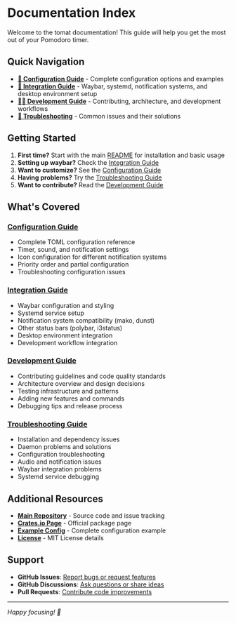 # Documentation Index

Welcome to the tomat documentation! This guide will help you get the most out of your Pomodoro timer.

## Quick Navigation

- **[📖 Configuration Guide](configuration.md)** - Complete configuration options and examples
- **[🔗 Integration Guide](integration.md)** - Waybar, systemd, notification systems, and desktop environment setup
- **[👨‍💻 Development Guide](development.md)** - Contributing, architecture, and development workflows
- **[🐛 Troubleshooting](troubleshooting.md)** - Common issues and their solutions

## Getting Started

1. **First time?** Start with the main [README](../README.md) for installation and basic usage
2. **Setting up waybar?** Check the [Integration Guide](integration.md#waybar-integration)
3. **Want to customize?** See the [Configuration Guide](configuration.md)
4. **Having problems?** Try the [Troubleshooting Guide](troubleshooting.md)
5. **Want to contribute?** Read the [Development Guide](development.md)

## What's Covered

### [Configuration Guide](configuration.md)
- Complete TOML configuration reference
- Timer, sound, and notification settings
- Icon configuration for different notification systems
- Priority order and partial configuration
- Troubleshooting configuration issues

### [Integration Guide](integration.md)  
- Waybar configuration and styling
- Systemd service setup
- Notification system compatibility (mako, dunst)
- Other status bars (polybar, i3status)
- Desktop environment integration
- Development workflow integration

### [Development Guide](development.md)
- Contributing guidelines and code quality standards
- Architecture overview and design decisions
- Testing infrastructure and patterns
- Adding new features and commands
- Debugging tips and release process

### [Troubleshooting Guide](troubleshooting.md)
- Installation and dependency issues
- Daemon problems and solutions
- Configuration troubleshooting
- Audio and notification issues
- Waybar integration problems
- Systemd service debugging

## Additional Resources

- **[Main Repository](https://github.com/jolars/tomat)** - Source code and issue tracking
- **[Crates.io Page](https://crates.io/crates/tomat)** - Official package page
- **[Example Config](../config-example.toml)** - Complete configuration example
- **[License](../LICENSE)** - MIT License details

## Support

- **GitHub Issues**: [Report bugs or request features](https://github.com/jolars/tomat/issues)
- **GitHub Discussions**: [Ask questions or share ideas](https://github.com/jolars/tomat/discussions)
- **Pull Requests**: [Contribute code improvements](https://github.com/jolars/tomat/pulls)

---

*Happy focusing! 🍅*